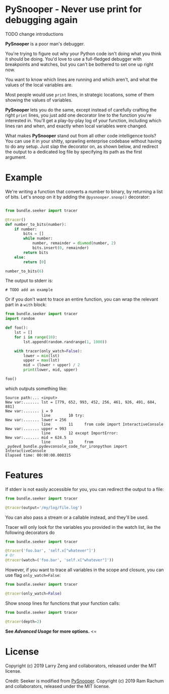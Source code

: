 # PySnooper - Never use print for debugging again #

TODO change introductions 

**PySnooper** is a poor man's debugger.

You're trying to figure out why your Python code isn't doing what you think it should be doing. You'd love to use a full-fledged debugger with breakpoints and watches, but you can't be bothered to set one up right now.

You want to know which lines are running and which aren't, and what the values of the local variables are.

Most people would use `print` lines, in strategic locations, some of them showing the values of variables.

**PySnooper** lets you do the same, except instead of carefully crafting the right `print` lines, you just add one decorator line to the function you're interested in. You'll get a play-by-play log of your function, including which lines ran and   when, and exactly when local variables were changed.

What makes **PySnooper** stand out from all other code intelligence tools? You can use it in your shitty, sprawling enterprise codebase without having to do any setup. Just slap the decorator on, as shown below, and redirect the output to a dedicated log file by specifying its path as the first argument.

# Example #

We're writing a function that converts a number to binary, by returning a list of bits. Let's snoop on it by adding the `@pysnooper.snoop()` decorator:

```python

from bundle.seeker import tracer

@tracer()
def number_to_bits(number):
    if number:
        bits = []
        while number:
            number, remainder = divmod(number, 2)
            bits.insert(0, remainder)
        return bits
    else:
        return [0]

number_to_bits(6)
```
The output to stderr is:

```
# TODO add an example 
```

Or if you don't want to trace an entire function, you can wrap the relevant part in a `with` block:

```python
from bundle.seeker import tracer
import random

def foo():
    lst = []
    for i in range(10):
        lst.append(random.randrange(1, 1000))

    with tracer(only_watch=False):
        lower = min(lst)
        upper = max(lst)
        mid = (lower + upper) / 2
        print(lower, mid, upper)

foo()
```

which outputs something like:

```
Source path:... <input>
New var:....... lst = [779, 652, 993, 452, 256, 461, 926, 491, 684, 881]
New var:....... i = 9
                line        10 try:
New var:....... lower = 256
                line        11     from code import InteractiveConsole
New var:....... upper = 993
                line        12 except ImportError:
New var:....... mid = 624.5
                line        13     from _pydevd_bundle.pydevconsole_code_for_ironpython import InteractiveConsole
Elapsed time: 00:00:00.000315
```

# Features #

If stderr is not easily accessible for you, you can redirect the output to a file:

```python
from bundle.seeker import tracer

@tracer(output='/my/log/file.log')
```

You can also pass a stream or a callable instead, and they'll be used.

Tracer will only look for the variables you provided in the watch list, 
ike the following decorators do

```python
from bundle.seeker import tracer

@tracer('foo.bar', 'self.x["whatever"]')
# Or 
@tracer(watch=('foo.bar', 'self.x["whatever"]'))
```

However, if you want to trace all variables in the scope and closure, 
you can use flag `only_watch=False`:

```python
from bundle.seeker import tracer

@tracer(only_watch=False)
``` 

Show snoop lines for functions that your function calls:

```python
from bundle.seeker import tracer

@tracer(depth=2)
```

**See _Advanced Usage_ for more options.** <=


# License #

Copyright (c) 2019 Larry Zeng and collaborators, released under the MIT license.

Credit: Seeker is modified from [PySnooper](https://github.com/cool-RR/PySnooper/).
Copyright (c) 2019 Ram Rachum and collaborators, released under the MIT license.
